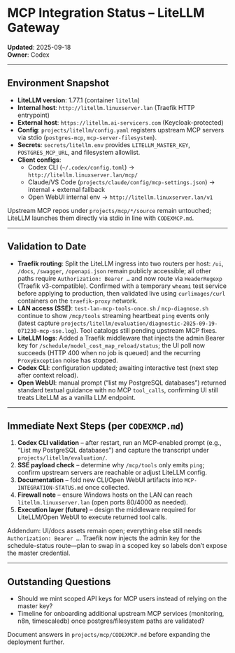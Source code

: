 # MCP Integration Status – LiteLLM Gateway

**Updated**: 2025-09-18  
**Owner**: Codex

---

## Environment Snapshot
- **LiteLLM version**: 1.77.1 (container `litellm`)  
- **Internal host**: `http://litellm.linuxserver.lan` (Traefik HTTP entrypoint)  
- **External host**: `https://litellm.ai-servicers.com` (Keycloak-protected)  
- **Config**: `projects/litellm/config.yaml` registers upstream MCP servers via stdio (`postgres-mcp`, `mcp-server-filesystem`).  
- **Secrets**: `secrets/litellm.env` provides `LITELLM_MASTER_KEY`, `POSTGRES_MCP_URL`, and filesystem allowlist.  
- **Client configs**:  
  - Codex CLI (`~/.codex/config.toml`) → `http://litellm.linuxserver.lan/mcp/`  
  - Claude/VS Code (`projects/claude/config/mcp-settings.json`) → internal + external fallback  
  - Open WebUI internal env → `http://litellm.linuxserver.lan/v1`

Upstream MCP repos under `projects/mcp/*/source` remain untouched; LiteLLM launches them directly via stdio in line with `CODEXMCP.md`.

---

## Validation to Date
- **Traefik routing**: Split the LiteLLM ingress into two routers per host: `/ui`, `/docs`, `/swagger`, `/openapi.json` remain publicly accessible; all other paths require `Authorization: Bearer …` and now route via `HeaderRegexp` (Traefik v3-compatible). Confirmed with a temporary `whoami` test service before applying to production, then validated live using `curlimages/curl` containers on the `traefik-proxy` network.  
- **LAN access (SSE)**: `test-lan-mcp-tools-once.sh` / `mcp-diagnose.sh` continue to show `/mcp/tools` streaming heartbeat `ping` events only (latest capture `projects/litellm/evaluation/diagnostic-2025-09-19-071230-mcp-sse.log`). Tool catalogs still pending upstream MCP fixes.  
- **LiteLLM logs**: Added a Traefik middleware that injects the admin Bearer key for `/schedule/model_cost_map_reload/status`; the UI poll now succeeds (HTTP 400 when no job is queued) and the recurring `ProxyException` noise has stopped.  
- **Codex CLI**: configuration updated; awaiting interactive test (next step after context reload).  
- **Open WebUI**: manual prompt (“list my PostgreSQL databases”) returned standard textual guidance with no MCP `tool_calls`, confirming UI still treats LiteLLM as a vanilla LLM endpoint.

---

## Immediate Next Steps (per `CODEXMCP.md`)
1. **Codex CLI validation** – after restart, run an MCP-enabled prompt (e.g., “List my PostgreSQL databases”) and capture the transcript under `projects/litellm/evaluation/`.  
2. **SSE payload check** – determine why `/mcp/tools` only emits `ping`; confirm upstream servers are reachable or adjust LiteLLM config.  
3. **Documentation** – fold new CLI/Open WebUI artifacts into `MCP-INTEGRATION-STATUS.md` once collected.  
4. **Firewall note** – ensure Windows hosts on the LAN can reach `litellm.linuxserver.lan` (open ports 80/4000 as needed).  
5. **Execution layer (future)** – design the middleware required for LiteLLM/Open WebUI to execute returned tool calls.

Addendum: UI/docs assets remain open; everything else still needs `Authorization: Bearer …`. Traefik now injects the admin key for the schedule-status route—plan to swap in a scoped key so labels don’t expose the master credential.

---

## Outstanding Questions
- Should we mint scoped API keys for MCP users instead of relying on the master key?  
- Timeline for onboarding additional upstream MCP services (monitoring, n8n, timescaledb) once postgres/filesystem paths are validated?

Document answers in `projects/mcp/CODEXMCP.md` before expanding the deployment further.
